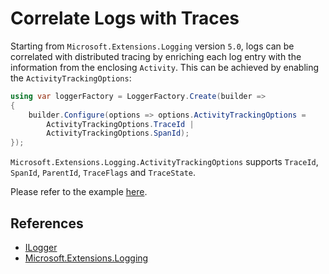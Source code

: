 # Correlate Logs with Traces

Starting from `Microsoft.Extensions.Logging` version `5.0`, logs can be
correlated with distributed tracing by enriching each log entry with the
information from the enclosing `Activity`. This can be achieved by enabling the
`ActivityTrackingOptions`:

```csharp
using var loggerFactory = LoggerFactory.Create(builder =>
{
    builder.Configure(options => options.ActivityTrackingOptions =
        ActivityTrackingOptions.TraceId |
        ActivityTrackingOptions.SpanId);
});
```

`Microsoft.Extensions.Logging.ActivityTrackingOptions` supports `TraceId`,
`SpanId`, `ParentId`, `TraceFlags` and `TraceState`.

Please refer to the example [here](./Program.cs).

## References

* [ILogger](https://docs.microsoft.com/dotnet/api/microsoft.extensions.logging.ilogger)
* [Microsoft.Extensions.Logging](https://www.nuget.org/packages/Microsoft.Extensions.Logging/)
